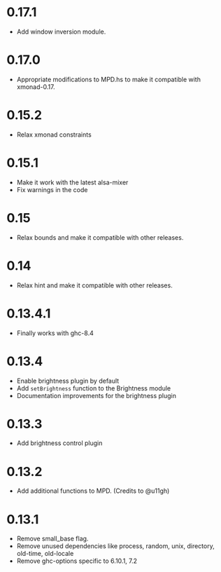 # 0.17.1

* Add window inversion module.

# 0.17.0

* Appropriate modifications to MPD.hs to make it compatible with
  xmonad-0.17.

# 0.15.2

* Relax xmonad constraints

# 0.15.1

* Make it work with the latest alsa-mixer
* Fix warnings in the code

# 0.15

* Relax bounds and make it compatible with other releases.

# 0.14

* Relax hint and make it compatible with other releases.

# 0.13.4.1

* Finally works with ghc-8.4

# 0.13.4

* Enable brightness plugin by default
* Add `setBrightness` function to the Brightness module
* Documentation improvements for the brightness plugin

# 0.13.3

* Add brightness control plugin

# 0.13.2

* Add additional functions to MPD. (Credits to @u11gh)

# 0.13.1

* Remove small_base flag.
* Remove unused dependencies like process, random, unix, directory, old-time, old-locale
* Remove ghc-options specific to 6.10.1, 7.2
